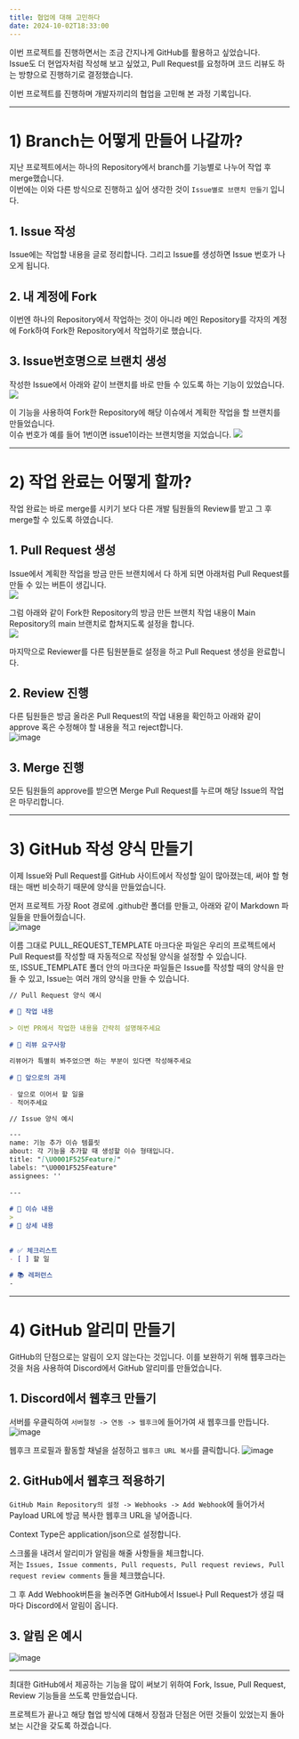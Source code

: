 ```yaml
---
title: 협업에 대해 고민하다
date: 2024-10-02T18:33:00
---
```

이번 프로젝트를 진행하면서는 조금 간지나게 GitHub를 활용하고 싶었습니다.<br>Issue도 더 현업자처럼 작성해 보고 싶었고, Pull Request를 요청하며 코드 리뷰도 하는 방향으로 진행하기로 결정했습니다.

이번 프로젝트를 진행하며 개발자끼리의 협업을 고민해 본 과정 기록입니다.

---

# 1) Branch는 어떻게 만들어 나갈까?

지난 프로젝트에서는 하나의 Repository에서 branch를 기능별로 나누어 작업 후 merge했습니다.<br>이번에는 이와 다른 방식으로 진행하고 싶어 생각한 것이 `Issue별로 브랜치 만들기` 입니다.

## 1. Issue 작성
Issue에는 작업할 내용을 글로 정리합니다. 그리고 Issue를 생성하면 Issue 번호가 나오게 됩니다.

## 2. 내 계정에 Fork
이번엔 하나의 Repository에서 작업하는 것이 아니라 메인 Repository를 각자의 계정에 Fork하여 Fork한 Repository에서 작업하기로 했습니다.

## 3. Issue번호명으로 브랜치 생성
작성한 Issue에서 아래와 같이 브랜치를 바로 만들 수 있도록 하는 기능이 있었습니다.<br>![](https://private-user-images.githubusercontent.com/103473334/386844286-f71026b0-eaf7-4676-9440-fd2db165aae0.png?jwt=eyJhbGciOiJIUzI1NiIsInR5cCI6IkpXVCJ9.eyJpc3MiOiJnaXRodWIuY29tIiwiYXVkIjoicmF3LmdpdGh1YnVzZXJjb250ZW50LmNvbSIsImtleSI6ImtleTUiLCJleHAiOjE3MzU4MTE3NTAsIm5iZiI6MTczNTgxMTQ1MCwicGF0aCI6Ii8xMDM0NzMzMzQvMzg2ODQ0Mjg2LWY3MTAyNmIwLWVhZjctNDY3Ni05NDQwLWZkMmRiMTY1YWFlMC5wbmc_WC1BbXotQWxnb3JpdGhtPUFXUzQtSE1BQy1TSEEyNTYmWC1BbXotQ3JlZGVudGlhbD1BS0lBVkNPRFlMU0E1M1BRSzRaQSUyRjIwMjUwMTAyJTJGdXMtZWFzdC0xJTJGczMlMkZhd3M0X3JlcXVlc3QmWC1BbXotRGF0ZT0yMDI1MDEwMlQwOTUwNTBaJlgtQW16LUV4cGlyZXM9MzAwJlgtQW16LVNpZ25hdHVyZT0yYTk1ODM4YzdiMzBhYzQzZjIxZGMzMzViNTBkOGQ3OThhMjg3NzIwZjdiMzEyYTllNDgwNTBlZjEwMWRiZmEyJlgtQW16LVNpZ25lZEhlYWRlcnM9aG9zdCJ9.tVnS7M1VhHypyu8E-HAkv5ncdSLH6N2kRfqsWGkrCcE)

이 기능을 사용하여 Fork한 Repository에 해당 이슈에서 계획한 작업을 할 브랜치를 만들었습니다.<br>이슈 번호가 예를 들어 1번이면 issue1이라는 브랜치명을 지었습니다.
![](https://private-user-images.githubusercontent.com/103473334/386844716-68b4e3a6-37c4-4d37-b0dd-eb15ad025269.png?jwt=eyJhbGciOiJIUzI1NiIsInR5cCI6IkpXVCJ9.eyJpc3MiOiJnaXRodWIuY29tIiwiYXVkIjoicmF3LmdpdGh1YnVzZXJjb250ZW50LmNvbSIsImtleSI6ImtleTUiLCJleHAiOjE3MzU4MTE3NTAsIm5iZiI6MTczNTgxMTQ1MCwicGF0aCI6Ii8xMDM0NzMzMzQvMzg2ODQ0NzE2LTY4YjRlM2E2LTM3YzQtNGQzNy1iMGRkLWViMTVhZDAyNTI2OS5wbmc_WC1BbXotQWxnb3JpdGhtPUFXUzQtSE1BQy1TSEEyNTYmWC1BbXotQ3JlZGVudGlhbD1BS0lBVkNPRFlMU0E1M1BRSzRaQSUyRjIwMjUwMTAyJTJGdXMtZWFzdC0xJTJGczMlMkZhd3M0X3JlcXVlc3QmWC1BbXotRGF0ZT0yMDI1MDEwMlQwOTUwNTBaJlgtQW16LUV4cGlyZXM9MzAwJlgtQW16LVNpZ25hdHVyZT0wZTQzNjgxZTA0MDJmMjdhZTExYWZkM2UwMzQ0NTNmYmNhZGNiNmE2NmY1MzM2ODQ1ZGE0Y2IxNDYzNGM2NWNhJlgtQW16LVNpZ25lZEhlYWRlcnM9aG9zdCJ9.d6-uyknl___zeSftUI9SePAKN2IbRof61Q1Gr9D2A_E)

---

# 2) 작업 완료는 어떻게 할까?

작업 완료는 바로 merge를 시키기 보다 다른 개발 팀원들의 Review를 받고 그 후 merge할 수 있도록 하였습니다.

## 1. Pull Request 생성
Issue에서 계획한 작업을 방금 만든 브랜치에서 다 하게 되면 아래처럼 Pull Request를 만들 수 있는 버튼이 생깁니다.<br>![](https://private-user-images.githubusercontent.com/103473334/386845112-8b372146-dbac-47d4-bafa-d776c19d001a.png?jwt=eyJhbGciOiJIUzI1NiIsInR5cCI6IkpXVCJ9.eyJpc3MiOiJnaXRodWIuY29tIiwiYXVkIjoicmF3LmdpdGh1YnVzZXJjb250ZW50LmNvbSIsImtleSI6ImtleTUiLCJleHAiOjE3MzU4MTIyNDUsIm5iZiI6MTczNTgxMTk0NSwicGF0aCI6Ii8xMDM0NzMzMzQvMzg2ODQ1MTEyLThiMzcyMTQ2LWRiYWMtNDdkNC1iYWZhLWQ3NzZjMTlkMDAxYS5wbmc_WC1BbXotQWxnb3JpdGhtPUFXUzQtSE1BQy1TSEEyNTYmWC1BbXotQ3JlZGVudGlhbD1BS0lBVkNPRFlMU0E1M1BRSzRaQSUyRjIwMjUwMTAyJTJGdXMtZWFzdC0xJTJGczMlMkZhd3M0X3JlcXVlc3QmWC1BbXotRGF0ZT0yMDI1MDEwMlQwOTU5MDVaJlgtQW16LUV4cGlyZXM9MzAwJlgtQW16LVNpZ25hdHVyZT01ZDlkOTBjNmRlYjc1YmUyNmFjMWQ0NmIxMGY3ZjNhZTMyYjAwODRmMjc2OGU0ZjFmMWVjMWNkNDhkOTUyNzkzJlgtQW16LVNpZ25lZEhlYWRlcnM9aG9zdCJ9.wPwR8hw7q3IIS0zdC2rtBynceE1djSABuf740hqyYF8)

그럼 아래와 같이 Fork한 Repository의 방금 만든 브랜치 작업 내용이 Main Repository의 main 브랜치로 합쳐지도록 설정을 합니다.<br>![](https://private-user-images.githubusercontent.com/103473334/386845435-c502540a-89fc-42af-9ac8-c6898a7d8a9d.png?jwt=eyJhbGciOiJIUzI1NiIsInR5cCI6IkpXVCJ9.eyJpc3MiOiJnaXRodWIuY29tIiwiYXVkIjoicmF3LmdpdGh1YnVzZXJjb250ZW50LmNvbSIsImtleSI6ImtleTUiLCJleHAiOjE3MzU4MTIyNDUsIm5iZiI6MTczNTgxMTk0NSwicGF0aCI6Ii8xMDM0NzMzMzQvMzg2ODQ1NDM1LWM1MDI1NDBhLTg5ZmMtNDJhZi05YWM4LWM2ODk4YTdkOGE5ZC5wbmc_WC1BbXotQWxnb3JpdGhtPUFXUzQtSE1BQy1TSEEyNTYmWC1BbXotQ3JlZGVudGlhbD1BS0lBVkNPRFlMU0E1M1BRSzRaQSUyRjIwMjUwMTAyJTJGdXMtZWFzdC0xJTJGczMlMkZhd3M0X3JlcXVlc3QmWC1BbXotRGF0ZT0yMDI1MDEwMlQwOTU5MDVaJlgtQW16LUV4cGlyZXM9MzAwJlgtQW16LVNpZ25hdHVyZT1jOGZkMWI4ZGQ1ODIyM2NlZDkxZTQ4ZjAyNDJhNzNkZTcyNWQ1OTg3MDUwM2FjZDM1MWI5M2I5NWQ5ZmQ2YWVlJlgtQW16LVNpZ25lZEhlYWRlcnM9aG9zdCJ9.tcRclI0euLrhK2VwyUyWknzkLeMAceRAUJqz7JwDmac)

마지막으로 Reviewer를 다른 팀원분들로 설정을 하고 Pull Request 생성을 완료합니다.

## 2. Review 진행
다른 팀원들은 방금 올라온 Pull Request의 작업 내용을 확인하고 아래와 같이 approve 혹은 수정해야 할 내용을 적고 reject합니다.<br>![image](https://gist.github.com/user-attachments/assets/81887a79-1128-46ea-9068-8fe6670a006d)

## 3. Merge 진행
모든 팀원들의 approve를 받으면 Merge Pull Request를 누르며 해당 Issue의 작업은 마무리합니다.

---

# 3) GitHub 작성 양식 만들기

이제 Issue와 Pull Request를 GitHub 사이트에서 작성할 일이 많아졌는데, 써야 할 형태는 매번 비슷하기 때문에 양식을 만들었습니다.

먼저 프로젝트 가장 Root 경로에 .github란 폴더를 만들고, 아래와 같이 Markdown 파일들을 만들어줬습니다.<br>![image](https://gist.github.com/user-attachments/assets/ddaafac2-22aa-4aca-9aee-a6c06ba32d3e)

이름 그대로 PULL_REQUEST_TEMPLATE 마크다운 파일은 우리의 프로젝트에서 Pull Request를 작성할 때 자동적으로 작성될 양식을 설정할 수 있습니다.<br>또, ISSUE_TEMPLATE 폴더 안의 마크다운 파일들은 Issue를 작성할 때의 양식을 만들 수 있고, Issue는 여러 개의 양식을 만들 수 있습니다.

```markdown title:"Pull Request 양식 예시"
// Pull Request 양식 예시

# 📝 작업 내용  
  
> 이번 PR에서 작업한 내용을 간략히 설명해주세요  
  
# 💬 리뷰 요구사항  
  
리뷰어가 특별히 봐주었으면 하는 부분이 있다면 작성해주세요  
  
# 🔧 앞으로의 과제  
  
- 앞으로 이어서 할 일을  
- 적어주세요
```

```markdown title:"Issue 양식 예시"
// Issue 양식 예시

---  
name: 기능 추가 이슈 템플릿  
about: 각 기능을 추가할 때 생성할 이슈 형태입니다.  
title: "[\U0001F525Feature]"  
labels: "\U0001F525Feature"  
assignees: ''  
  
---  
  
# 💬 이슈 내용  
>   
# 📝 상세 내용  
  
  
# ✅ 체크리스트  
- [ ] 할 일  
  
# 📚 레퍼런스  
-
```

---

# 4) GitHub 알리미 만들기

GitHub의 단점으로는 알림이 오지 않는다는 것입니다. 이를 보완하기 위해 웹후크라는 것을 처음 사용하여 Discord에서 GitHub 알리미를 만들었습니다.

## 1. Discord에서 웹후크 만들기
서버를 우클릭하여 `서버절정 -> 연동 -> 웹후크`에 들어가여 새 웹후크를 만듭니다.
![image](https://gist.github.com/user-attachments/assets/66db2ff5-7545-4bba-81ee-ac7b6e703515)

웹후크 프로필과 활동할 채널을 설정하고 `웹후크 URL 복사`를 클릭합니다.
![image](https://gist.github.com/user-attachments/assets/247f2a74-9908-4e05-8cfe-14cac281cd4e)

## 2. GitHub에서 웹후크 적용하기
`GitHub Main Repository의 설정 -> Webhooks -> Add Webhook`에 들어가서 Payload URL에 방금 복사한 웹후크 URL을 넣어줍니다.

Context Type은 application/json으로 설정합니다.

스크롤을 내려서 알리미가 알림을 해줄 사항들을 체크합니다.<br>저는 `Issues, Issue comments, Pull requests, Pull request reviews, Pull request review comments` 들을 체크했습니다.

그 후 Add Webhook버튼을 눌러주면 GitHub에서 Issue나 Pull Request가 생길 때 마다 Discord에서 알림이 옵니다.

## 3. 알림 온 예시
![image](https://gist.github.com/user-attachments/assets/1921a18c-d636-4a94-93ec-51dcfb497d37)

---

최대한 GitHub에서 제공하는 기능을 많이 써보기 위하여 Fork, Issue, Pull Request, Review 기능들을 쓰도록 만들었습니다.

프로젝트가 끝나고 해당 협업 방식에 대해서 장점과 단점은 어떤 것들이 있었는지 돌아보는 시간을 갖도록 하겠습니다.